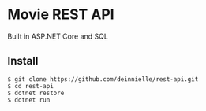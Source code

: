 # Movie REST API
Built in ASP.NET Core and SQL

## Install
```
$ git clone https://github.com/deinnielle/rest-api.git
$ cd rest-api
$ dotnet restore
$ dotnet run
```
